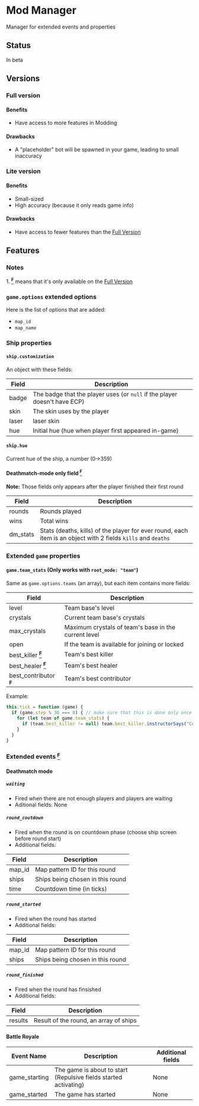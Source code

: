 # Mod Manager
Manager for extended events and properties

## Status
In beta
## Versions
### Full version
#### Benefits
* Have access to more features in Modding
#### Drawbacks
* A "placeholder" bot will be spawned in your game, leading to small inaccuracy

### Lite version
#### Benefits
* Small-sized
* High accuracy (because it only reads game info)
#### Drawbacks
* Have access to fewer features than the [Full Version](#full-version)

## Features
### Notes
<a id="1">1.</a> [**<sup>F</sup>**](#1) means that it's only available on the [Full Version](#full-version)
### `game.options` extended options

Here is the list of options that are added: 
* `map_id`
* `map_name`

### Ship properties

#### `ship.customization`

An object with these fields:

|Field|Description|
|-|-|
|badge|The badge that the player uses (or `null` if the player doesn't have ECP)|
|skin|The skin uses by the player|
|laser|laser skin|
|hue|Initial hue (hue when player first appeared in-game)|

#### `ship.hue`

Current hue of the ship, a number (0->359)

#### Deathmatch-mode only field [**<sup>F</sup>**](#1)
**Note:** Those fields only appears after the player finished their first round

|Field|Description|
|-|-|
|rounds|Rounds played|
|wins|Total wins|
|dm_stats|Stats (deaths, kills) of the player for ever round, each item is an object with 2 fields `kills` and `deaths`|

### Extended `game` properties

#### `game.team_stats` (Only works with `root_mode: "team"`)

Same as `game.options.teams` (an array), but each item contains more fields:

|Field|Description|
|-|-|
|level|Team base's level|
|crystals|Current team base's crystals|
|max_crystals|Maximum crystals of team's base in the current level|
|open|If the team is available for joining or locked|
|best_killer [**<sup>F</sup>**](#1)|Team's best killer|
|best_healer [**<sup>F</sup>**](#1)|Team's best healer|
|best_contributor [**<sup>F</sup>**](#1)|Team's best contributor|

Example:
```js
this.tick = function (game) {
  if (game.step % 30 === 0) { // make sure that this is done only once per second
    for (let team of game.team_stats) {
      if (team.best_killer != null) team.best_killer.instructorSays("Congratulations! You are the best killer on your team!")
    }
  }
}
```

### Extended events [**<sup>F</sup>**](#1)
#### Deathmatch mode

##### `waiting`
* Fired when there are not enough players and players are waiting
* Aditional fields: None
##### `round_coutdown`
* Fired when the round is on countdown phase (choose ship screen before round start)
* Additional fields:

|Field|Description|
|-|-|
|map_id|Map pattern ID for this round|
|ships|Ships being chosen in this round|
|time|Countdown time (in ticks)|

##### `round_started`
* Fired when the round has started
* Additional fields:

|Field|Description|
|-|-|
|map_id|Map pattern ID for this round|
|ships|Ships being chosen in this round|

##### `round_finished`
* Fired when the round has finsished
* Additional fields:

|Field|Description|
|-|-|
|results|Result of the round, an array of ships|

#### Battle Royale

|Event Name|Description|Additional fields|
|-|-|-|
|game_starting|The game is about to start (Repulsive fields started activating)|None|
|game_started|The game has started|None|
